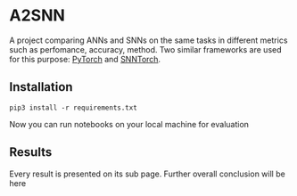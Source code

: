 # A2SNN
A project comparing ANNs and SNNs on the same tasks in different metrics such as perfomance, accuracy, method. Two similar frameworks are used for this purpose: [PyTorch](https://pytorch.org/) and [SNNTorch](https://snntorch.readthedocs.io/).

## Installation
```
pip3 install -r requirements.txt
```
Now you can run notebooks on your local machine for evaluation

## Results
Every result is presented on its sub page. Further overall conclusion will be here
